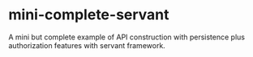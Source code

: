 # mini-complete-servant

A mini but complete example of API construction with persistence plus authorization features with servant framework.
